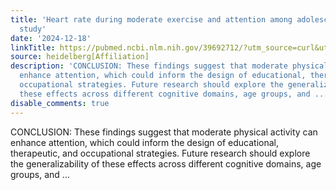 ```yaml
---
title: 'Heart rate during moderate exercise and attention among adolescents: An experimental
  study'
date: '2024-12-18'
linkTitle: https://pubmed.ncbi.nlm.nih.gov/39692712/?utm_source=curl&utm_medium=rss&utm_campaign=pubmed-2&utm_content=1FakS-2QOkCT8HsMOQP1bCRQ4YzyumYOmxmF0moLsQ3dFB1E9V&fc=20220326224207&ff=20241218172038&v=2.18.0.post9+e462414
source: heidelberg[Affiliation]
description: 'CONCLUSION: These findings suggest that moderate physical activity can
  enhance attention, which could inform the design of educational, therapeutic, and
  occupational strategies. Future research should explore the generalizability of
  these effects across different cognitive domains, age groups, and ...'
disable_comments: true
---
```

CONCLUSION: These findings suggest that moderate physical activity can enhance attention, which could inform the design of educational, therapeutic, and occupational strategies. Future research should explore the generalizability of these effects across different cognitive domains, age groups, and ...